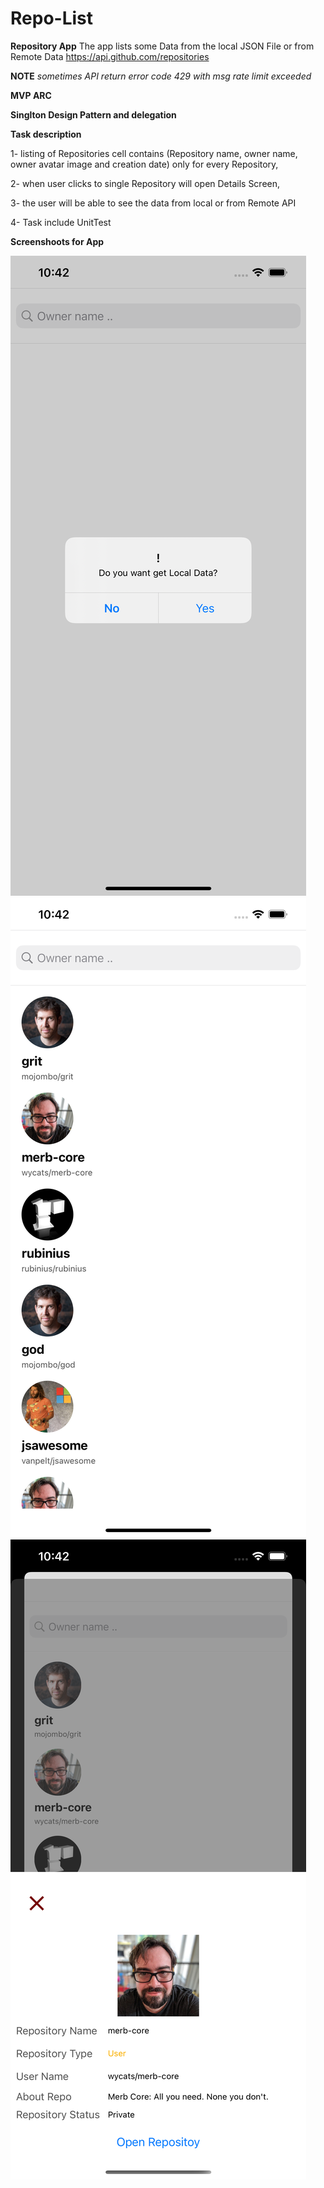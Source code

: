 # Repo-List

**Repository App**
The app lists some Data from the local JSON File or from Remote Data
https://api.github.com/repositories

**NOTE** *sometimes API return error code 429 with msg rate limit exceeded*


**MVP ARC**

**Singlton Design Pattern and delegation**

**Task description**

1- listing of Repositories cell contains (Repository name, owner name, owner avatar image and creation date) only for every Repository,

2- when user clicks to single Repository will open Details Screen,

3- the user will be able to see the data from local or from Remote API

4- Task include UnitTest 


**Screenshoots for App**

![Alt Text](/screenshots/img1.png)
![Alt Text](/screenshots/img2.png)
![Alt Text](/screenshots/img3.png)

